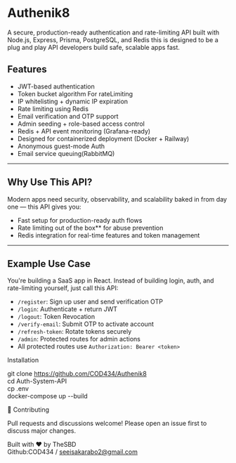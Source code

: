 # Authenik8

A secure, production-ready authentication and rate-limiting API built with Node.js, Express, Prisma, PostgreSQL, and Redis this is designed to be a plug and play API developers build safe, scalable apps fast.



##  Features

- JWT-based authentication
- Token bucket algorithm For rateLimiting
- IP whitelisting + dynamic IP expiration
- Rate limiting using Redis
- Email verification and OTP support
- Admin seeding + role-based access control
- Redis + API event monitoring (Grafana-ready)
- Designed for containerized deployment (Docker + Railway)
- Anonymous guest-mode Auth
- Email service queuing(RabbitMQ)

---

##  Why Use This API?

Modern apps need security, observability, and scalability baked in from day one — this API gives you:

- Fast setup for production-ready auth flows
- Rate limiting out of the box** for abuse prevention
- Redis integration for real-time features and token management

---

##  Example Use Case

You're building a SaaS app in React. Instead of building login, auth, and rate-limiting yourself, just call this API:

- `/register`: Sign up user and send verification OTP  
- `/login`: Authenticate + return JWT
- `/logout`: Token Revocation  
- `/verify-email`: Submit OTP to activate account  
- `/refresh-token`: Rotate tokens securely  
- `/admin`: Protected routes for admin actions  
- All protected routes use `Authorization: Bearer <token>`

Installation

git clone https://github.com/COD434/Authenik8 <br>
cd Auth-System-API<br>
cp .env<br>
docker-compose up --build

🤝 Contributing

Pull requests and discussions welcome! Please open an issue first to discuss major changes.

Built with ❤️ by TheSBD<br>
Github:COD434 / seeisakarabo2@gmail.com
